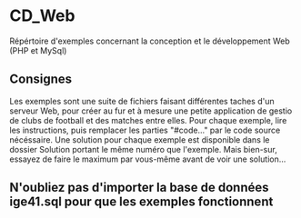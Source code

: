 # CD_Web
Répértoire d'exemples concernant la conception et le développement Web (PHP et MySql)
## Consignes
Les exemples sont une suite de fichiers faisant différentes taches d'un serveur Web, pour créer au fur et à mesure une petite application de gestio de clubs de football et des matches entre elles.
Pour chaque exemple, lire les instructions, puis remplacer les parties "#code..." par le code source nécéssaire.
Une solution pour chaque exemple est disponible dans le dossier Solution portant le même numéro que l'exemple. Mais bien-sur, essayez de faire le maximum par vous-même avant de voir une solution...

## N'oubliez pas d'importer la base de données ige41.sql pour que les exemples fonctionnent
